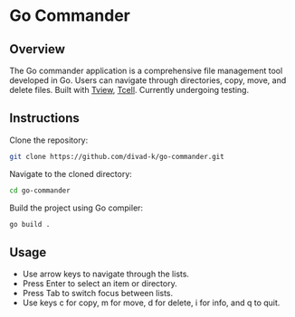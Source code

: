 # Go Commander
## Overview
The Go commander application is a comprehensive file management tool developed in Go. Users can navigate through directories, copy, move, and delete files. Built with [Tview](https://github.com/rivo/tview), [Tcell](https://github.com/gdamore/tcell). Currently undergoing testing.

## Instructions

Clone the repository:
```bash
git clone https://github.com/divad-k/go-commander.git
```
Navigate to the cloned directory:
```bash
cd go-commander
```
Build the project using Go compiler:
```bash
go build .
```
## Usage
- Use arrow keys to navigate through the lists.
- Press Enter to select an item or directory.
- Press Tab to switch focus between lists.
- Use keys c for copy, m for move, d for delete, i for info, and q to quit.
